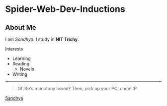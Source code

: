# Spider-Web-Dev-Inductions

## About Me 
I am *Sandhya*. I study in **NIT Trichy**.

Interests
* Learning
* Reading
  * Novels
* Writing

---

> Of life's monotony bored? Then, pick up your PC, code! :P

[Sandhya](https://en.wikipedia.org/wiki/Sandhya")
